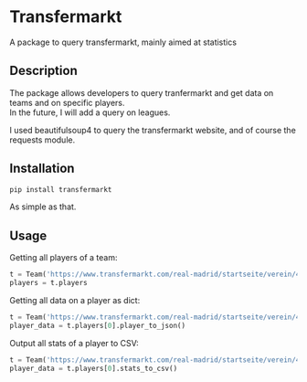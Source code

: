 # Transfermarkt
A package to query transfermarkt, mainly aimed at statistics
## Description
The package allows developers to query tranfermarkt and get data on teams and on specific players.  
In the future, I will add a query on leagues.  

I used beautifulsoup4 to query the transfermarkt website, and of course the requests module.

## Installation

```python
pip install transfermarkt
```
As simple as that.

## Usage
Getting all players of a team:
```python
t = Team('https://www.transfermarkt.com/real-madrid/startseite/verein/418')
players = t.players
```

Getting all data on a player as dict:
```python
t = Team('https://www.transfermarkt.com/real-madrid/startseite/verein/418')
player_data = t.players[0].player_to_json()
```

Output all stats of a player to CSV:
```python
t = Team('https://www.transfermarkt.com/real-madrid/startseite/verein/418')
player_data = t.players[0].stats_to_csv()
```